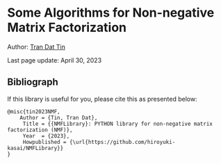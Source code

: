 # Some Algorithms for Non-negative Matrix Factorization  

Author: [Tran Dat Tin](www.trandattin.com)

Last page update: April 30, 2023

Bibliograph
----------------------------
If this library is useful for you, please cite this as presented below:

```
@misc{tin2023NMF,
    Author = {Tin, Tran Dat},
     Title = {{NMFLibrary}: PYTHON library for non-negative matrix factorization (NMF)},
     Year  = {2023},
     Howpublished = {\url{https://github.com/hiroyuki-kasai/NMFLibrary}}
}
```